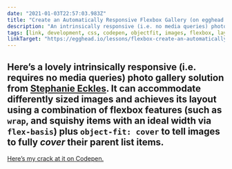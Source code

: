 ```yaml
---
date: "2021-01-03T22:57:03.983Z"
title: "Create an Automatically Responsive Flexbox Gallery (on egghead.io)"
description: "An intrinsically responsive (i.e. no media queries) photo gallery using a combination of Flexbox and object-fit"
tags: [link, development, css, codepen, objectfit, images, flexbox, layout, intrinsic]
linkTarget: "https://egghead.io/lessons/flexbox-create-an-automatically-responsive-flexbox-gallery"
---
```

Here’s a lovely intrinsically responsive (i.e. requires no media queries) photo gallery solution from [Stephanie Eckles](https://twitter.com/5t3ph). It can accommodate differently sized images and achieves its layout using a combination of flexbox features (such as `wrap`, and squishy items with an ideal width via `flex-basis`) plus `object-fit: cover` to tell images to fully _cover_ their parent list items.
---

[Here’s my crack at it on Codepen.](https://codepen.io/fuzzylogicx/pen/QWKmBOp)
